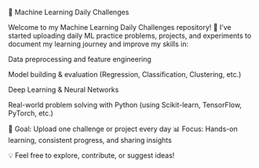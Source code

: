 🧠 Machine Learning Daily Challenges

Welcome to my Machine Learning Daily Challenges repository! 🚀
I’ve started uploading daily ML practice problems, projects, and experiments to document my learning journey and improve my skills in:

Data preprocessing and feature engineering

Model building & evaluation (Regression, Classification, Clustering, etc.)

Deep Learning & Neural Networks

Real-world problem solving with Python (using Scikit-learn, TensorFlow, PyTorch, etc.)

📅 Goal: Upload one challenge or project every day
📊 Focus: Hands-on learning, consistent progress, and sharing insights

💡 Feel free to explore, contribute, or suggest ideas!
